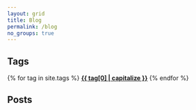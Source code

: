 ```yaml
---
layout: grid
title: Blog
permalink: /blog
no_groups: true
---
```


## Tags

<div>
    {% for tag in site.tags %}
    <a href="/tags/{{ tag[0] | slugify }}" class="post-tag"><strong>{{ tag[0] | capitalize }}</strong></a>
    {% endfor %}
</div>

## Posts